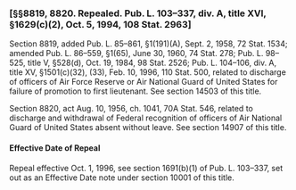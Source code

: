 ### [§§8819, 8820. Repealed. Pub. L. 103–337, div. A, title XVI, §1629(c)(2), Oct. 5, 1994, 108 Stat. 2963] ###

Section 8819, added Pub. L. 85–861, §1(191)(A), Sept. 2, 1958, 72 Stat. 1534; amended Pub. L. 86–559, §1(65), June 30, 1960, 74 Stat. 278; Pub. L. 98–525, title V, §528(d), Oct. 19, 1984, 98 Stat. 2526; Pub. L. 104–106, div. A, title XV, §1501(c)(32), (33), Feb. 10, 1996, 110 Stat. 500, related to discharge of officers of Air Force Reserve or Air National Guard of United States for failure of promotion to first lieutenant. See section 14503 of this title.

Section 8820, act Aug. 10, 1956, ch. 1041, 70A Stat. 546, related to discharge and withdrawal of Federal recognition of officers of Air National Guard of United States absent without leave. See section 14907 of this title.

#### Effective Date of Repeal ####

Repeal effective Oct. 1, 1996, see section 1691(b)(1) of Pub. L. 103–337, set out as an Effective Date note under section 10001 of this title.